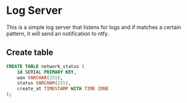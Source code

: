 # Log Server

This is a simple log server that listens for logs and if matches a certain pattern, it will send an notification to ntfy.

## Create table

```sql
CREATE TABLE network_status (
    id SERIAL PRIMARY KEY,
    wan VARCHAR(255),
    status VARCHAR(255),
    create_at TIMESTAMP WITH TIME ZONE
);
```
